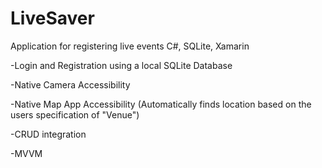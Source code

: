 # LiveSaver
Application for registering live events C#, SQLite, Xamarin

-Login and Registration using a local SQLite Database

-Native Camera Accessibility

-Native Map App Accessibility (Automatically finds location based on the users specification of "Venue")

-CRUD integration

-MVVM
